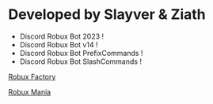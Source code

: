 # Developed by Slayver & Ziath

- Discord Robux Bot 2023 !
- Discord Robux Bot v14 !
- Discord Robux Bot PrefixCommands !
- Discord Robux Bot SlashCommands !

[Robux Factory](https://discord.gg/qDt4zUrzph)

[Robux Mania](https://discord.gg/JUrAHdDxAT)